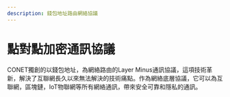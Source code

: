 ```yaml
---
description: 錢包地址路由網絡協議
---
```


# 點對點加密通訊協議

CONET獨創的以錢包地址，為網絡路由的Layer Minus通訊協議，這項技術革新，解決了互聯網長久以來無法解決的技術痛點。作為網絡底層協議，它可以為互聯網，區塊鏈，IoT物聯網等所有網絡通訊，帶來安全可靠和隱私的通訊。
